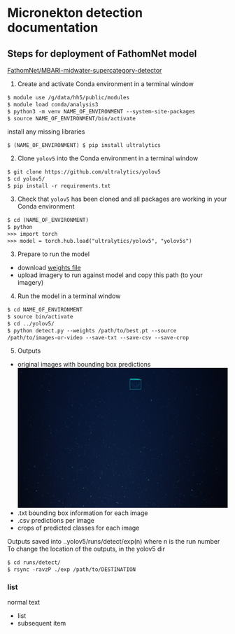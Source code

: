 # Micronekton detection documentation 

## Steps for deployment of FathomNet model 

[FathomNet/MBARI-midwater-supercategory-detector](https://huggingface.co/FathomNet/MBARI-midwater-supercategory-detector)

1. Create and activate Conda environment
in a terminal window
  
```
$ module use /g/data/hh5/public/modules
$ module load conda/analysis3
$ python3 -m venv NAME_OF_ENVIRONMENT --system-site-packages 
$ source NAME_OF_ENVIRONMENT/bin/activate
```

install any missing libraries

```
$ (NAME_OF_ENVIRONMENT) $ pip install ultralytics
```

2. Clone `yolov5` into the Conda environment
in a terminal window

```
$ git clone https://github.com/ultralytics/yolov5
$ cd yolov5/
$ pip install -r requirements.txt
```

3. Check that `yolov5` has been cloned and all packages are working in your Conda environment

```
$ cd (NAME_OF_ENVIRONMENT)
$ python
>>> import torch
>>> model = torch.hub.load("ultralytics/yolov5", "yolov5s")  
```

3. Prepare to run the model
* download [weights file]('https://huggingface.co/FathomNet/MBARI-midwater-supercategory-detector/blob/main/best.pt')
* upload imagery to run against model and copy this path (to your imagery) 

4. Run the model 
in a terminal window

```
$ cd NAME_OF_ENVIRONMENT
$ source bin/activate
$ cd ../yolov5/
$ python detect.py --weights /path/to/best.pt --source /path/to/images-or-video --save-txt --save-csv --save-crop
```

5. Outputs

* original images with bounding box predictions
![Full size with prediction](Images/OBL00162.JPG) 
* .txt bounding box information for each image
* .csv predictions per image
* crops of predicted classes for each image

Outputs saved into ..yolov5/runs/detect/exp(n) where n is the run number
To change the location of the outputs, in the yolov5 dir
```
$ cd runs/detect/
$ rsync -ravzP ./exp /path/to/DESTINATION
```



  








 

### list 

normal text 
- list
- subsequent item


